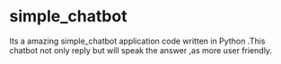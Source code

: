 # simple_chatbot
Its a  amazing simple_chatbot application code written in Python .This chatbot not only reply but will speak the answer ,as more user friendly. 

